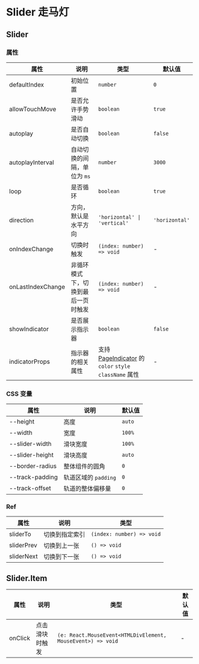 # Slider 走马灯

<code src="./demos/demo1.tsx"></code>
<code src="./demos/demo2.tsx"></code>

## Slider

### 属性

| 属性             | 说明                        | 类型                                                                       | 默认值         |
| ---------------- | --------------------------- | -------------------------------------------------------------------------- | -------------- |
| defaultIndex     | 初始位置                    | `number`                                                                   | `0`            |
| allowTouchMove   | 是否允许手势滑动            | `boolean`                                                                  | `true`         |
| autoplay         | 是否自动切换                | `boolean`                                                                  | `false`        |
| autoplayInterval | 自动切换的间隔，单位为 `ms` | `number`                                                                   | `3000`         |
| loop             | 是否循环                    | `boolean`                                                                  | `true`         |
| direction        | 方向，默认是水平方向        | `'horizontal' \| 'vertical'`                                               | `'horizontal'` |
| onIndexChange    | 切换时触发                  | `(index: number) => void`                                                  | -              |
| onLastIndexChange    | 非循环模式下，切换到最后一页时触发                  | `(index: number) => void`                                                  | -              |
| showIndicator    | 是否展示指示器                  | `boolean`                                                  | `false`            |
| indicatorProps   | 指示器的相关属性            | 支持 [PageIndicator](./page-indicator) 的 `color` `style` `className` 属性 | -              |

### CSS 变量

| 属性            | 说明                 | 默认值 |
| --------------- | -------------------- | ------ |
| --height        | 高度                 | `auto` |
| --width         | 宽度                 | `100%` |
| --slider-width   | 滑块宽度             | `100%` |
| --slider-height  | 滑块高度             | `auto` |
| --border-radius | 整体组件的圆角       | `0`    |
| --track-padding | 轨道区域的 `padding` | `0`    |
| --track-offset  | 轨道的整体偏移量     | `0`    |

### Ref

| 属性      | 说明           | 类型                      |
| --------- | -------------- | ------------------------- |
| sliderTo   | 切换到指定索引 | `(index: number) => void` |
| sliderPrev | 切换到上一张   | `() => void`              |
| sliderNext | 切换到下一张   | `() => void`              |

## Slider.Item

| 属性    | 说明           | 类型                                                        | 默认值 |
| ------- | -------------- | ----------------------------------------------------------- | ------ |
| onClick | 点击滑块时触发 | `(e: React.MouseEvent<HTMLDivElement, MouseEvent>) => void` | -      |
